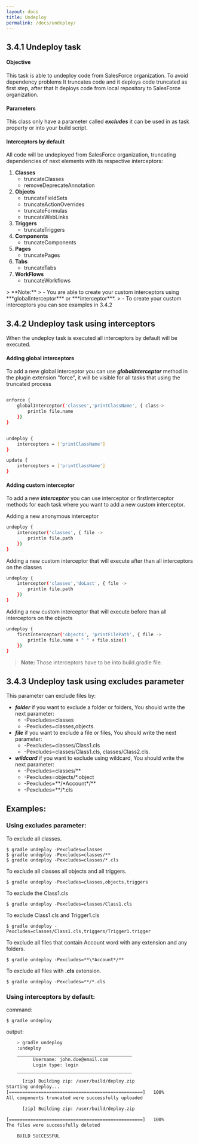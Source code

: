 ```yaml
---
layout: docs
title: Undeploy
permalink: /docs/undeploy/
---
```

## 3.4.1 Undeploy task

#### **Objective**

This task is able to undeploy code from SalesForce organization. To avoid dependency problems It truncates code and it deploys code truncated as first step, after that It deploys code from local repository to SalesForce organization.

#### **Parameters**

This class only have a parameter called ***excludes*** it can be used in as task property or into your build script.

#### **Interceptors by default**

All code will be undeployed from SalesForce organization, truncating dependencies of next elements with its respective interceptors:
<ol>
    <li>
         <strong>Classes </strong>
        <ul>
            <li> truncateClasses</li>
            <li> removeDeprecateAnnotation</li>
        </ul>
    </li>
    <li>
        <strong>Objects</strong>
        <ul>
            <li> truncateFieldSets</li>
            <li> truncateActionOverrides</li>
            <li> truncateFormulas</li>
            <li> truncateWebLinks</li>
        </ul>
    </li>
    <li>
        <strong>Triggers</strong>
        <ul>
            <li> truncateTriggers</li>
        </ul>
    </li>
    <li>
        <strong>Components</strong>
        <ul>
            <li> truncateComponents</li>
        </ul>
    </li>
    <li>
        <strong>Pages</strong>
        <ul>
            <li> truncatePages</li>
        </ul>
    </li>
    <li>
        <strong>Tabs</strong>
        <ul>
            <li> truncateTabs</li>
        </ul>
    </li>
    <li>
        <strong>WorkFlows</strong>
        <ul>
            <li> truncateWorkflows</li>
        </ul>
    </li>
</ol>
> **Note:**
>  - You are able to create your custom interceptors using ***globalInterceptor*** or ***interceptor***.
> - To create your custom interceptors you can see examples in 3.4.2

## 3.4.2 Undeploy task using interceptors
When the undeploy task is executed all interceptors by default will be executed.



#### **Adding global interceptors**
 To add a new global interceptor you can use ***globalInterceptor*** method in the plugin extension "force", it will be visible for all tasks that using the truncated process

```bash

enforce {
    globalInterceptor('classes','printClassName', { class->
        println file.name
    })
}


undeploy {
    interceptors = ['printClassName']
}

update {
    interceptors = ['printClassName']
}

```

#### **Adding custom interceptor**
To add a new ***interceptor*** you can use interceptor or firstInterceptor methods for each task where you want to add a new custom interceptor.

Adding a new anonymous interceptor

```bash
undeploy {
    interceptor('classes', { file ->
        println file.path
    })
}

```

Adding a new custom interceptor that will execute after than all interceptors on the classes

```bash
undeploy {
    interceptor('classes','doLast', { file ->
        println file.path
    })
}

```

Adding a new custom interceptor that will execute before than all interceptors on the objects

```bash
undeploy {
    firstInterceptor('objects', 'printFilePath', { file ->
        println file.name + " " + file.size()
    })
}

```

>**Note:** Those interceptors have to be into build.gradle file.

## 3.4.3 Undeploy task using excludes parameter
This parameter can exclude files by:

* ***folder*** if you want to exclude a folder or folders, You should write the next parameter:
	* -Pexcludes=classes
    * -Pexcludes=classes,objects.
* ***file*** if you want to exclude a file or files, You should write the next parameter:
	* -Pexcludes=classes/Class1.cls
    * -Pexcludes=classes/Class1.cls, classes/Class2.cls.
* ***wildcard*** if you want to exclude using wildcard, You should write the next parameter:
	* -Pexcludes=classes/**
    * -Pexcludes=objects/\*.object
    * -Pexcludes=\*\*/\*Account\*/**
    * -Pexcludes=\*\*/*.cls

## **Examples:**

### **Using excludes parameter:**
To exclude all classes.

	$ gradle undeploy -Pexcludes=classes
	$ gradle undeploy -Pexcludes=classes/**
	$ gradle undeploy -Pexcludes=classes/*.cls

To exclude all classes all objects and all triggers.

	$ gradle undeploy -Pexcludes=classes,objects,triggers

To exclude the Class1.cls

	$ gradle undeploy -Pexcludes=classes/Class1.cls

To exclude Class1.cls and Trigger1.cls

	$ gradle undeploy -Pexcludes=classes/Class1.cls,triggers/Trigger1.trigger

To exclude all files that contain Account word with any extension and any folders.

	$ gradle undeploy -Pexcludes=**\*Account*/**

To exclude all files with  **.cls** extension.

	$ gradle undeploy -Pexcludes=**/*.cls


###  **Using interceptors by default:**

command:

	$ gradle undeploy

output:

```bash
    > gradle undeploy
    :undeploy
    ___________________________________________
          Username: john.doe@email.com
          Login type: login
    ___________________________________________

      [zip] Building zip: /user/build/deploy.zip
Starting undeploy...
[==================================================]   100%
All components truncated were successfully uploaded

      [zip] Building zip: /user/build/deploy.zip

[==================================================]   100%
The files were successfully deleted

    BUILD SUCCESSFUL
```

